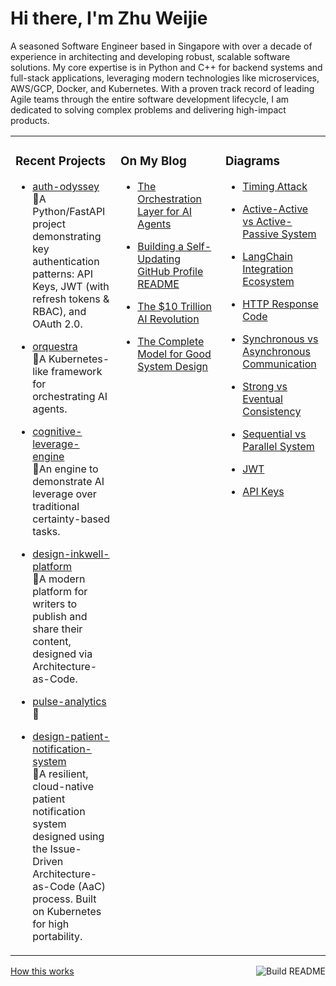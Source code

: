 # Hi there, I'm Zhu Weijie

A seasoned Software Engineer based in Singapore with over a decade of experience in architecting and developing robust, scalable software solutions. My core expertise is in Python and C++ for backend systems and full-stack applications, leveraging modern technologies like microservices, AWS/GCP, Docker, and Kubernetes. With a proven track record of leading Agile teams through the entire software development lifecycle, I am dedicated to solving complex problems and delivering high-impact products.

<table>
<tr>
<td valign="top" width="33%">

### Recent Projects
<!-- recent_projects starts -->
* [auth-odyssey](https://github.com/zhu-weijie/auth-odyssey)<br/>🧮A Python/FastAPI project demonstrating key authentication patterns: API Keys, JWT (with refresh tokens & RBAC), and OAuth 2.0.

* [orquestra](https://github.com/zhu-weijie/orquestra)<br/>🧮A Kubernetes-like framework for orchestrating AI agents.

* [cognitive-leverage-engine](https://github.com/zhu-weijie/cognitive-leverage-engine)<br/>🧮An engine to demonstrate AI leverage over traditional certainty-based tasks.

* [design-inkwell-platform](https://github.com/zhu-weijie/design-inkwell-platform)<br/>🧮A modern platform for writers to publish and share their content, designed via Architecture-as-Code.

* [pulse-analytics](https://github.com/zhu-weijie/pulse-analytics)<br/>🧮

* [design-patient-notification-system](https://github.com/zhu-weijie/design-patient-notification-system)<br/>🧮A resilient, cloud-native patient notification system designed using the Issue-Driven Architecture-as-Code (AaC) process. Built on Kubernetes for high portability.
<!-- recent_projects ends -->

</td>
<td valign="top" width="33%">

### On My Blog
<!-- blog starts -->
* [The Orchestration Layer for AI Agents](https://zhu-weijie.github.io/posts/2025-09-01-the-orchestration-layer-for-ai-agents/)

* [Building a Self-Updating GitHub Profile README](https://zhu-weijie.github.io/posts/2025-08-31-building-a-self-updating-github-profile-readme/)

* [The $10 Trillion AI Revolution](https://zhu-weijie.github.io/posts/2025-08-31-the-ten-trillion-dollars-ai-revolution/)

* [The Complete Model for Good System Design](https://zhu-weijie.github.io/posts/2025-08-31-the-complete-model-for-good-system-design/)
<!-- blog ends -->

</td>
<td valign="top" width="33%">

### Diagrams
<!-- diagrams starts -->
* [Timing Attack](https://zhu-weijie.github.io/posts/2025-09-05-timing-attack/)

* [Active-Active vs Active-Passive System](https://zhu-weijie.github.io/posts/2025-09-05-availability-patterns/)

* [LangChain Integration Ecosystem](https://zhu-weijie.github.io/posts/2025-09-05-langchain-integration-ecosystem/)

* [HTTP Response Code](https://zhu-weijie.github.io/posts/2025-09-05-http-response-code/)

* [Synchronous vs Asynchronous Communication](https://zhu-weijie.github.io/posts/2025-09-05-synchronous-vs-asynchronous/)

* [Strong vs Eventual Consistency](https://zhu-weijie.github.io/posts/2025-09-05-consistency/)

* [Sequential vs Parallel System](https://zhu-weijie.github.io/posts/2025-09-05-sequential-vs-parallel-system/)

* [JWT](https://zhu-weijie.github.io/posts/2025-09-05-jwt/)

* [API Keys](https://zhu-weijie.github.io/posts/2025-09-04-api-keys/)
<!-- diagrams ends -->

</td>
</tr>
</table>

<a href="https://github.com/zhu-weijie/zhu-weijie/actions"><img src="https://github.com/zhu-weijie/zhu-weijie/workflows/Build%20README/badge.svg" align="right" alt="Build README"></a><a href="https://zhu-weijie.github.io/posts/2025-08-31-building-a-self-updating-github-profile-readme/">How this works</a>
